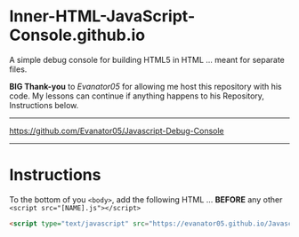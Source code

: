 # Inner-HTML-JavaScript-Console.github.io
A simple debug console for building HTML5 in HTML ... meant for separate files.

**BIG Thank-you** to *Evanator05* for allowing me host this repository with his code. My lessons can continue if anything happens to his Repository, Instructions below.

---

https://github.com/Evanator05/Javascript-Debug-Console

---
# Instructions

To the bottom of you `<body>`, add the following HTML ... **BEFORE** any other `<script src="[NAME].js"></script>`
```html
<script type="text/javascript" src="https://evanator05.github.io/Javascript-Debug-Console/console.js"></script>
```
